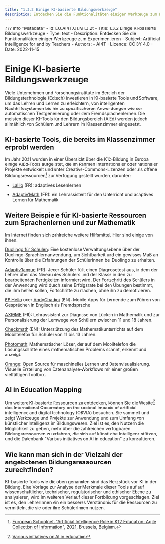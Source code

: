 ```yaml
---
title: "1.3.2 Einige KI-basierte Bildungswerkzeuge"
description: Entdecken Sie die Funktionalitäten einiger Werkzeuge zum Experimentieren
---
```

??? info "Metadata"
    - Id: EU.AI4T.O1.M1.3.2t
    - Title: 1.3.2 Einige KI-basierte Bildungswerkzeuge
    - Type: text
    - Description: Entdecken Sie die Funktionalitäten einiger Werkzeuge zum Experimentieren
    - Subject: Artificial Intelligence for and by Teachers
    - Authors:
        - AI4T 
    - Licence: CC BY 4.0
    - Date: 2022-11-15

# Einige KI-basierte Bildungswerkzeuge
Viele Unternehmen und Forschungsinstitute im Bereich der Bildungstechnologie (Edtech) investieren in KI-basierte Tools und Software, um das Lehren und Lernen zu erleichtern, von intelligenten Nachhilfesystemen bis hin zu spezifischeren Anwendungen wie der automatischen Testgenerierung oder dem Fremdsprachenlernen. Die meisten dieser KI-Tools für den Bildungsbereich (AIEd) werden jedoch allmählich von Schülern und Lehrern im Klassenzimmer eingesetzt.

## KI-basierte Tools, die bereits im Klassenzimmer erprobt werden

Im Jahr 2021 wurden in einer Übersicht über die K12-Bildung in Europa einige AIEd-Tools aufgelistet, die im Rahmen internationaler oder nationaler Projekte entwickelt und unter Creative-Commons-Lizenzen oder als offene Bildungsressourcen[^1] zur Verfügung gestellt wurden, darunter:

- [Lalilo](https://p2ia.lalilo.com/) (FR): adaptives Lesenlernen

- [Adaptiv'Math](https://www.adaptivmath.fr/) (FR): ein Lehrassistent für den Unterricht und adaptives Lernen für Mathematik

## Weitere Beispiele für KI-basierte Ressourcen zum Sprachenlernen und zur Mathematik
Im Internet finden sich zahlreiche weitere Hilfsmittel. Hier sind einige von ihnen.

[Duolingo für Schulen](https://schools.duolingo.com): Eine kostenlose Verwaltungsebene über der Duolingo-Sprachlernanwendung, um Sichtbarkeit und ein gewisses Maß an Kontrolle über die Erfahrungen der SchülerInnen bei Duolingo zu erhalten.

[Adaptiv'langue](https://specimen.adaptivlangue.evidenceb.com/) (FR): Jeder Schüler füllt einen Diagnosetest aus, in dem der Lehrer über das Niveau des Schülers und der Klasse in den zu bearbeitenden Fertigkeiten informiert wird. Der Fortschritt des Schülers in der Anwendung wird durch seine Erfolgsrate bei den Übungen bestimmt, die ihm helfen sollen, Fortschritte zu machen, ohne ihn zu demotivieren.

[EF Hello](https://www.hello.ef.com/) oder [AndyChatbot](https://andychatbot.com/) (EN): Mobile Apps für Lernende zum Führen von Gesprächen in Englisch als Fremdsprache

[AXIθME](https://axiome.ai/) (FR): Lehrassistent zur Diagnose von Lücken in Mathematik und zur Personalisierung der Lernwege von Schülern zwischen 11 und 18 Jahren.

[Checkmath](https://checkmath.com/) (EN): Unterstützung des Mathematikunterrichts auf dem Mobiltelefon für Schüler von 11 bis 13 Jahren.

[Photomath](https://photomath.com): Mathematischer Löser, der auf dem Mobiltelefon die Lösungsschritte eines mathematischen Problems scannt, erkennt und anzeigt.

[Orange](https://orangedatamining.com/): Open Source für maschinelles Lernen und Datenvisualisierung. Visuelle Erstellung von Datenanalyse-Workflows mit einer großen, vielfältigen Toolbox.

## AI in Education Mapping
Um weitere KI-basierte Ressourcen zu entdecken, können Sie die Wesite[^2] des International Observatory on the societal impacts of artificial intelligence and digital technology (OBVIA) besuchen. Sie sammelt und zeigt Werkzeuge und Projekte zur Anwendung und zum Umfang von künstlicher Intelligenz im Bildungswesen. Ziel ist es, den Nutzern die Möglichkeit zu geben, mehr über die zahlreichen verfügbaren Bildungsressourcen zu erfahren, die sich auf künstliche Intelligenz stützen, und die Datenbank "Various initiatives on AI in education" zu konsultieren.

## Wie kann man sich in der Vielzahl der angebotenen Bildungsressourcen zurechtfinden?
KI-basierte Tools wie die oben genannten sind das Herzstück von KI in der Bildung. Eine Vorlage zur Analyse der Merkmale dieser Tools auf
auf wissenschaftlicher, technischer, regulatorischer und ethischer Ebene zu analysieren, wird im weiteren Verlauf dieser Fortbildung vorgeschlagen. Ziel ist es, den LehrerInnen ein
ein besseres Verständnis für die Ressourcen zu vermitteln, die sie oder ihre SchülerInnen nutzen.

[^1]: [European Schoolnet. "Artificial Intelligence Role in K12 Education: Agile Collection of Information"](http://www.eun.org/documents/411753/7316225/Artificial+Intelligence+Role+in+K12+Education+Report/0b9f5e20-62f7-4966-a58e-fdacc9199248), 2021, Brussels, Belgium.

[^2]: [Various initiatives on AI in education](https://cartographieia.ca/en)
